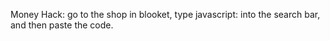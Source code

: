 Money Hack: go to the shop in blooket, type javascript: into the search bar, and then paste the code.
